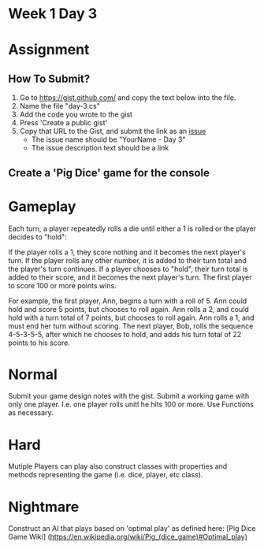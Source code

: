 Week 1 Day 3 
=========

Assignment
=========

How To Submit?
--------------

1. Go to https://gist.github.com/ and copy the text below into the file. 
2. Name the file "day-3.cs"
3. Add the code you wrote to the gist
4. Press 'Create a public gist'
5. Copy that URL to the Gist, and submit the link as an [issue](https://github.com/TIY-LR-NET-2015-Fall/Week-1-Day-3/issues)
    * The issue name should be "YourName - Day 3"
    * The issue description text should be a link
 
Create a 'Pig Dice' game for the console
--------------------
Gameplay
=======
Each turn, a player repeatedly rolls a die until either a 1 is rolled or the player decides to "hold":

If the player rolls a 1, they score nothing and it becomes the next player's turn.
If the player rolls any other number, it is added to their turn total and the player's turn continues.
If a player chooses to "hold", their turn total is added to their score, and it becomes the next player's turn.
The first player to score 100 or more points wins.

For example, the first player, Ann, begins a turn with a roll of 5. Ann could hold and score 5 points, but chooses to roll again. Ann rolls a 2, and could hold with a turn total of 7 points, but chooses to roll again. Ann rolls a 1, and must end her turn without scoring. The next player, Bob, rolls the sequence 4-5-3-5-5, after which he chooses to hold, and adds his turn total of 22 points to his score.

Normal
=====
Submit your game design notes with the gist.
Submit a working game with only one player. I.e. one player rolls unitl he hits 100 or more.
Use Functions as necessary.

Hard
=====
Mutiple Players can play also construct classes with properties and methods representing the game (i.e. dice, player, etc class).

Nightmare
======
Construct an AI that plays based on 'optimal play' as defined here: [Pig Dice Game Wiki] (https://en.wikipedia.org/wiki/Pig_(dice_game)#Optimal_play)
